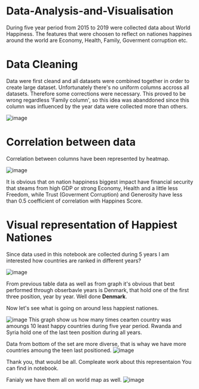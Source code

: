 # Data-Analysis-and-Visualisation
During five year period from 2015 to 2019 were collected data about World Happiness. The features that were choosen to reflect on nationes happines around the world are Economy, Health, Family, Goverment corruption etc.
#  Data Cleaning
Data were first cleand and all datasets were combined together in order to create large dataset. Unfortunately there's no uniform columns accross all datasets. Therefore some corrections were necessary. This proved to be wrong regardless 'Family column', so this idea was abanddoned since this column was influenced by the year data were collected more than others.

![image](https://user-images.githubusercontent.com/60197005/150677724-76638564-bdd8-4b6c-8796-9819e01d8749.png)

# Correlation between data
Correlation between columns have been represented by heatmap.

![image](https://user-images.githubusercontent.com/60197005/150678380-4541fd33-a976-4595-9337-6c36db499013.png)

It is obvious that on nation happiness biggest impact have financial security that steams from high GDP or strong Economy, Health and a little less Freedom, while Trust (Goverment Corruption) and Generosity have less than 0.5 coefficient of correlation with Happines Score.

# Visual representation of Happiest Nationes

Since data used in this notebook are collected during 5 years I am interested how countries are ranked in different years? 

![image](https://user-images.githubusercontent.com/60197005/150678626-8504b9e5-d53d-46c7-8d76-9542afc2f761.png)

From previous table data as well as from graph it's  obvious that best performed through obserbavle years is Denmark, that hold one of the first three position, year by year. Well done **Denmark**.

Now let's see what is going on around less happiest nationes.

![image](https://user-images.githubusercontent.com/60197005/150678701-2e50a1d4-7a80-4c32-968f-4078ae43a114.png)
This graph show us how many times cearten country was amoungs 10 least happy countries during five year period. Rwanda and Syria hold one of the last teen position during all years.

Data from bottom of the set are more diverse, that is whay we have more countries amoung the teen last positioned. 
![image](https://user-images.githubusercontent.com/60197005/150678795-f4219de9-870d-452e-ad3d-645585086248.png)

Thank you, that would be all. Compleate work about this representaion You can find in notebook.

Fanialy we have them all on world map as well.
![image](https://user-images.githubusercontent.com/60197005/150678907-6d8ff3d5-51a2-430e-b23c-0473c5aacebf.png)


